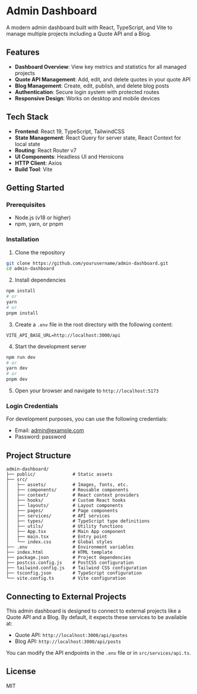 # Admin Dashboard

A modern admin dashboard built with React, TypeScript, and Vite to manage multiple projects including a Quote API and a Blog.

## Features

- **Dashboard Overview**: View key metrics and statistics for all managed projects
- **Quote API Management**: Add, edit, and delete quotes in your quote API
- **Blog Management**: Create, edit, publish, and delete blog posts
- **Authentication**: Secure login system with protected routes
- **Responsive Design**: Works on desktop and mobile devices

## Tech Stack

- **Frontend**: React 19, TypeScript, TailwindCSS
- **State Management**: React Query for server state, React Context for local state
- **Routing**: React Router v7
- **UI Components**: Headless UI and Heroicons
- **HTTP Client**: Axios
- **Build Tool**: Vite

## Getting Started

### Prerequisites

- Node.js (v18 or higher)
- npm, yarn, or pnpm

### Installation

1. Clone the repository
```bash
git clone https://github.com/yourusername/admin-dashboard.git
cd admin-dashboard
```

2. Install dependencies
```bash
npm install
# or
yarn
# or
pnpm install
```

3. Create a `.env` file in the root directory with the following content:
```
VITE_API_BASE_URL=http://localhost:3000/api
```

4. Start the development server
```bash
npm run dev
# or
yarn dev
# or
pnpm dev
```

5. Open your browser and navigate to `http://localhost:5173`

### Login Credentials

For development purposes, you can use the following credentials:
- Email: admin@example.com
- Password: password

## Project Structure

```
admin-dashboard/
├── public/              # Static assets
├── src/
│   ├── assets/          # Images, fonts, etc.
│   ├── components/      # Reusable components
│   ├── context/         # React context providers
│   ├── hooks/           # Custom React hooks
│   ├── layouts/         # Layout components
│   ├── pages/           # Page components
│   ├── services/        # API services
│   ├── types/           # TypeScript type definitions
│   ├── utils/           # Utility functions
│   ├── App.tsx          # Main App component
│   ├── main.tsx         # Entry point
│   └── index.css        # Global styles
├── .env                 # Environment variables
├── index.html           # HTML template
├── package.json         # Project dependencies
├── postcss.config.js    # PostCSS configuration
├── tailwind.config.js   # Tailwind CSS configuration
├── tsconfig.json        # TypeScript configuration
└── vite.config.ts       # Vite configuration
```

## Connecting to External Projects

This admin dashboard is designed to connect to external projects like a Quote API and a Blog. By default, it expects these services to be available at:

- Quote API: `http://localhost:3000/api/quotes`
- Blog API: `http://localhost:3000/api/posts`

You can modify the API endpoints in the `.env` file or in `src/services/api.ts`.

## License

MIT
